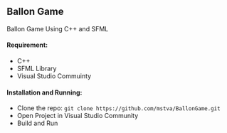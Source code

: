 ## Ballon Game
Ballon Game Using C++ and SFML

#### Requirement:
- C++
- SFML Library
- Visual Studio Commuinty

#### Installation and Running:
- Clone the repo: `git clone https://github.com/mstva/BallonGame.git`
- Open Project in Visual Studio Community
- Build and Run